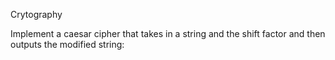 Crytography 

Implement a caesar cipher that takes in a string and the shift factor and then outputs the modified string:

